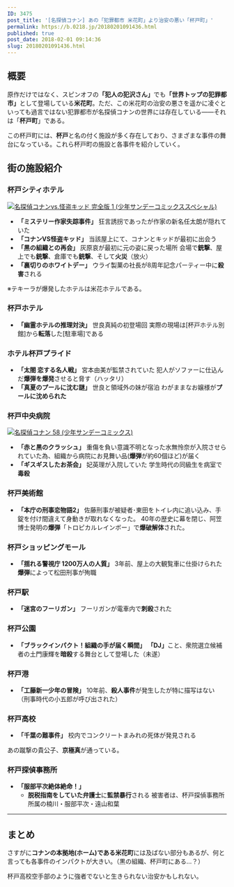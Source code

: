 ```yaml
---
ID: 3475
post_title: '[名探偵コナン] あの「犯罪都市 米花町」より治安の悪い「杯戸町」'
permalink: https://b.0218.jp/20180201091436.html
published: true
post_date: 2018-02-01 09:14:36
slug: 20180201091436.html
---
```

<h2>概要</h2>

原作だけではなく、スピンオフの<strong>「犯人の犯沢さん」</strong>でも<strong>「世界トップの犯罪都市」</strong>として登場している<strong>米花町</strong>。ただ、この米花町の治安の悪さを遥かに凌ぐといっても過言ではない犯罪都市が名探偵コナンの世界には存在している――それは「<strong>杯戸町</strong>」である。

この杯戸町には、<strong>杯戸</strong>と名の付く施設が多く存在しており、さまざまな事件の舞台になっている。これら杯戸町の施設と各事件を紹介していく。

<!--more-->

<h2>街の施設紹介</h2>

<h3>杯戸シティホテル</h3>

<a href="http://www.amazon.co.jp/exec/obidos/ASIN/4091255426/chafuso-22/ref=nosim/" class="hyde-city-eyecatch"><img src="https://images-fe.ssl-images-amazon.com/images/I/613E7kmXAtL._SL160_.jpg" alt="名探偵コナンvs.怪盗キッド 完全版 1 (少年サンデーコミックススペシャル)"></a>

<ul>
<li><strong>「ミステリー作家失踪事件」</strong>
狂言誘拐であったが作家の新名任太朗が隠れていた</li>
<li><strong>「コナンVS怪盗キッド」</strong>
当該屋上にて、コナンとキッドが最初に出会う</li>
<li><strong>「黒の組織との再会」</strong>
灰原哀が最初に元の姿に戻った場所
会場で<strong>銃撃</strong>、屋上でも<strong>銃撃</strong>、倉庫でも<strong>銃撃</strong>、そして<strong>火災</strong>（放火）</li>
<li><strong>「裏切りのホワイトデー」</strong>
ウライ製菓の社長が8周年記念パーティー中に<strong>殺害</strong>される</li>
</ul>

※テキーラが爆発したホテルは米花ホテルである。

<h3>杯戸ホテル</h3>

<ul>
<li><strong>「幽霊ホテルの推理対決」</strong>
世良真純の初登場回
実際の現場は[杯戸ホテル別館]から<strong>転落</strong>した[駐車場]である</li>
</ul>

<h3>ホテル杯戸プライド</h3>

<ul>
<li><strong>「太閤 恋する名人戦」</strong>
宮本由美が監禁されていた
犯人がソファーに仕込んだ<strong>爆弾を爆発</strong>させると脅す（ハッタリ）</li>
<li><strong>「真夏のプールに沈む謎」</strong>
世良と領域外の妹が宿泊
わがままなお嬢様が<strong>プールに沈められた</strong></li>
</ul>

<h3>杯戸中央病院</h3>

<a href="http://www.amazon.co.jp/exec/obidos/ASIN/4091211550/chafuso-22/ref=nosim/" class="hyde-city-eyecatch"><img src="https://images-fe.ssl-images-amazon.com/images/I/616-D531e7L._SL160_.jpg" alt="名探偵コナン 58 (少年サンデーコミックス)"></a>

<ul>
<li><strong>「赤と黒のクラッシュ」</strong>
重傷を負い意識不明となった水無怜奈が入院させられていた為、組織から病院にお見舞い品(<strong>爆弾</strong>が約60個ほど)が届く</li>
<li><strong>「ギスギスしたお茶会」</strong>
妃英理が入院していた
学生時代の同級生を病室で<strong>毒殺</strong></li>
</ul>

<h3>杯戸美術館</h3>

<ul>
<li><strong>「本庁の刑事恋物語2」</strong>
佐藤刑事が被疑者･東田をトイレ内に追い込み、手錠を付け間違えて身動きが取れなくなった。
40年の歴史に幕を閉じ、阿笠博士発明の<strong>爆弾</strong>「トロピカルレインボー」で<strong>爆破解体</strong>された。 </li>
</ul>

<h3>杯戸ショッピングモール</h3>

<ul>
<li><strong>「揺れる警視庁 1200万人の人質」</strong>
3年前、屋上の大観覧車に仕掛けられた<strong>爆弾</strong>によって松田刑事が殉職</li>
</ul>

<h3>杯戸駅</h3>

<ul>
<li><strong>「迷宮のフーリガン」</strong>
フーリガンが電車内で<strong>刺殺</strong>された</li>
</ul>

<h3>杯戸公園</h3>

<ul>
<li><strong>「ブラックインパクト！組織の手が届く瞬間」</strong>
<strong>「DJ」</strong>こと、衆院選立候補者の土門康輝を<strong>暗殺</strong>する舞台として登場した（未遂）</li>
</ul>

<h3>杯戸港</h3>

<ul>
<li><strong>「工藤新一少年の冒険」</strong>
10年前、<strong>殺人事件</strong>が発生したが特に描写はない
（刑事時代の小五郎が呼び出された）</li>
</ul>

<h3>杯戸高校</h3>

<ul>
<li><strong>「千葉の難事件」</strong>
校内でコンクリートまみれの死体が発見される</li>
</ul>

あの蹴撃の貴公子、<strong>京極真</strong>が通っている。

<h3>杯戸探偵事務所</h3>

<ul>
<li><strong>「服部平次絶体絶命！」</strong>

<ul>
<li><strong>脱税指南をしていた弁護士</strong>に<strong>監禁暴行</strong>される
被害者は、杯戸探偵事務所所属の楠川・服部平次・遠山和葉</li>
</ul></li>
</ul>

<hr />

<h2>まとめ</h2>

さすがに<strong>コナンの本拠地(ホーム)である米花町</strong>には及ばない部分もあるが、何と言っても各事件のインパクトが大きい。（黒の組織、杯戸町にある…？）

杯戸高校空手部のように強者でないと生きられない治安かもしれない。
